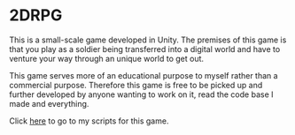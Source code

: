 # 2DRPG
 
This is a small-scale game developed in Unity.
The premises of this game is that you play as a soldier being transferred into a digital world and have to venture your way through an unique world to get out.

This game serves more of an educational purpose to myself rather than a commercial purpose. Therefore this game is free to be picked up and further developed by anyone wanting to work on it, read the code base I made and everything.

Click [here](https://github.com/RickBunte/2DRPG/tree/main/Assets/Scripts) to go to my scripts for this game.
